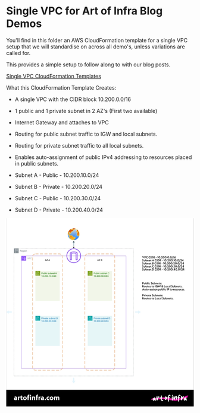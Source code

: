 # Single VPC for Art of Infra Blog Demos

You'll find in this folder an AWS CloudFormation template for a single VPC setup that we will standardise on across all demo's, unless variations are called for. 

This provides a simple setup to follow along to with our blog posts.

[Single VPC CloudFormation Templates](AWS-Demos/Single-VPC-Setup/single-vpc.yaml)

What this CloudFormation Template Creates:
- A single VPC with the CIDR block 10.200.0.0/16
- 1 public and 1 private subnet in 2 AZ's (First two available)
- Internet Gateway and attaches to VPC
- Routing for public subnet traffic to IGW and local subnets.
- Routing for private subnet traffic to all local subnets. 
- Enables auto-assignment of public IPv4 addressing to resources placed in public subnets.

- Subnet A - Public - 10.200.10.0/24
- Subnet B - Private - 10.200.20.0/24
- Subnet C - Public - 10.200.30.0/24
- Subnet D - Private - 10.200.40.0/24

![Single VPC Diagram for Art of Infra](AWS-Demos/Single-VPC-Setup/single-vpc-diagram.webp)
